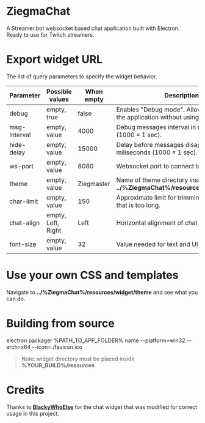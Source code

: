 # ZiegmaChat
A Streamer.bot websocket based chat application built with Electron.  
Ready to use for Twitch streamers.

# Export widget URL
The list of query parameters to specify the widget behavior.

| **Parameter** | **Possible values** | When empty | **Description** |
| ------ | ------ | ------ | ------ |
| debug | empty, true | false | Enables "Debug mode". Allows you to test the application without using a real chat. |
| msg-interval | empty, value | 4000 | Debug messages interval in miliseconds (1000 = 1 sec). |
| hide-delay | empty, value | 15000 | Delay before messages disappear in miliseconds (1000 = 1 sec). |
| ws-port | empty, value | 8080 | Websocket port to connect to Streamer.bot |
| theme | empty, value | Ziegmaster | Name of theme directory inside **../%ZiegmaChat%/resources/widget/theme** |
| char-limit | empty, value | 150 | Approximate limit for trimming a message that is too long. |
| chat-align | empty, Left, Right | Left | Horizontal alignment of chat messages. |
| font-size | empty, value | 32 | Value needed for text and UI scaling. |

# Use your own CSS and templates
Navigate to **../%ZiegmaChat%/resources/widget/theme** and see what you can do.

# Building from source
electron packager %PATH_TO_APP_FOLDER% name --platform=win32 --arch=x64 --icon=./favicon.ico
> Note: widget directory must be placed inside **%YOUR_BUILD%/resources**

# Credits
Thanks to [**BlackyWhoElse**](https://github.com/BlackyWhoElse/streamer.bot-actions) for the chat widget that was modified for correct usage in this project.
